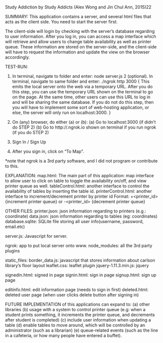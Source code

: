 Study Addiction by Study Addicts (Alex Wong and Jin Chul Ann, 2015)22

SUMMARY:
This application contains a server, and several html files that acts as the client side. You need to start the server first. 

The client-side will login by checking with the server’s database regarding to user information. After you log in, you can access a map interface which will retrieve and allow users to change table availability as well as printer queue. These information are stored on the server-side, and the client-side will have to request the information and update the view on the browser accordingly. 

TEST-RUN:
1. In terminal, navigate to folder and enter: 
		node server.js
2 (optional). In terminal, navigate to same folder and enter: ./ngrok http 3000 
	{
	This emits the local server onto the web via a temporary URL.
	After you do this step, you can use the temporary URL shown on the terminal to go on the page. At the same time, other users can use this URL to log in and will be sharing the same database. If you do not do this step, then you will have to implement some sort of web-hosting application, or else, the server will only run on localhost:3000.
	}
3. On (any) browser, do either (a) or (b):
	(a) Go to localhost:3000 (if didn’t do STEP 2)
  	(b) Go to http://<random numbers>.ngrok.io shown on terminal if you run ngrok (if you do STEP 2)

4. Sign In / Sign Up
5. After you sign in, click on “To Map”.

*note that ngrok is a 3rd party software, and I did not program or contribute to this.

EXPLANATION:
map.html: 
The main part of this application: map interface to allow user to click on table to toggle the availability on/off, and view printer queue as well.
tableControl.html: another interface to control the availability of tables by inserting the table id.
printerControl.html: another interface to increment/decrement printer by printer id Format: 
+<printer_id> {increment printer queue} 
or 
-<printer_id> {decrement printer queue}

OTHER FILES:
printer.json: json information regarding to printers (e.g.: coordinate)
data.json: json information regarding to tables (eg: coordinates)
database.sqlite: SQLite file storing all user info(username, password, email.etc)

server.js: Javascript for server.

ngrok: app to put local server onto www.
node_modules: all the 3rd party plugins

static_files:
border_data.js: javascript that stores information about carlson library’s floor layout
leaflet.css: leaflet plugin 
jquery-1.11.3.min.js: jquery

signedin.html: signed in page
signin.html: sign in page
signup.html: sign up page

editinfo.html: edit information page (needs to sign in first)
deleted.html: deleted user page (when user clicks delete button after signing in)

FUTURE IMPLEMENTATION of this applications can expand to: 
(a) other libraries
(b) usage with a system to control printer queue (e.g: when a student prints something, it increments the printer queue, and decrements after student is completed)
(c) include user information when updating a table
(d) enable tables to move around, which will be controlled by an administrator (such as a librarian)
(e) queue-related events (such as the line in a cafeteria, or how many people have entered a buffet).
